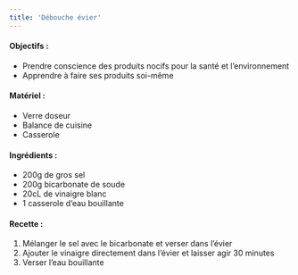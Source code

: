 ```yaml
---
title: 'Débouche évier'
---
```


#### Objectifs :
* Prendre conscience des produits nocifs pour la santé et l’environnement
* Apprendre à faire ses produits soi-même

#### Matériel :

* Verre doseur
* Balance de cuisine
* Casserole

#### Ingrédients :

* 200g de gros sel
* 200g bicarbonate de soude
* 20cL de vinaigre blanc
* 1 casserole d’eau bouillante

#### Recette :

1. Mélanger le sel avec le bicarbonate et verser dans l’évier
2. Ajouter le vinaigre directement dans l’évier et laisser agir 30 minutes
3. Verser l’eau bouillante